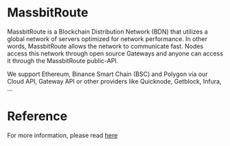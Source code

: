 # MassbitRoute 
MassbitRoute is a Blockchain Distribution Network (BDN) that utilizes a global network of servers optimized for network performance. In other words, MassbitRoute allows the network to communicate fast. 
Nodes access this network through open source Gateways and anyone can access it through the MassbitRoute public-API.

We support Ethereum, Binance Smart Chain (BSC) and Polygon via our Cloud API, Gateway API or other providers like Quicknode, Getblock, Infura, …

# Reference
For more information, please read [here](https://baysao.gitbook.io/massbitroute/)
